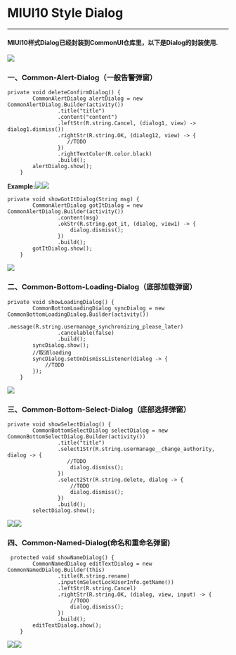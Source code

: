 # MIUI10 Style Dialog

---

#### **MIUI10样式Dialog已经封装到CommonUI仓库里，以下是Dialog的封装使用.**

![](/android_miui10_style_dialog/assets/miui10.png)

### 一、Common-Alert-Dialog（一般告警弹窗）

```
private void deleteConfirmDialog() {
        CommonAlertDialog alertDialog = new CommonAlertDialog.Builder(activity())
                .title("title")
                .content("content")
                .leftStr(R.string.Cancel, (dialog1, view) -> dialog1.dismiss())
                .rightStr(R.string.OK, (dialog12, view) -> {
                   //TODO
                })
                .rightTextColor(R.color.black)
                .build();
        alertDialog.show();
    }
```

**Example:**![](/android_miui10_style_dialog/assets/alert1.jpg)![](/android_miui10_style_dialog/assets/alert2.jpg)

```
private void showGotItDialog(String msg) {
        CommonAlertDialog gotItDialog = new CommonAlertDialog.Builder(activity())
                .content(msg)
                .okStr(R.string.got_it, (dialog, view1) -> {
                    dialog.dismiss();
                })
                .build();
        gotItDialog.show();
    }
```

![](/android_miui10_style_dialog/assets/alert3.jpg)

### 二、Common-Bottom-Loading-Dialog（底部加载弹窗）

```
private void showLoadingDialog() {
        CommonBottomLoadingDialog syncDialog = new CommonBottomLoadingDialog.Builder(activity())
                .message(R.string.usermanage_synchronizing_please_later)
                .cancelable(false)
                .build();
        syncDialog.show();
        //取消loading
        syncDialog.setOnDismissListener(dialog -> {
            //TODO
        });
    }
```

![](/android_miui10_style_dialog/assets/loading.jpg)

### 三、Common-Bottom-Select-Dialog（底部选择弹窗）

```
private void showSelectDialog() {
        CommonBottomSelectDialog selectDialog = new CommonBottomSelectDialog.Builder(activity())
                .title("title")
                .select1Str(R.string.usermanage__change_authority, dialog -> {
                   //TODO
                    dialog.dismiss();
                })
                .select2Str(R.string.delete, dialog -> {
                    //TODO
                    dialog.dismiss();
                })
                .build();
        selectDialog.show();
```

![](/android_miui10_style_dialog/assets/select1.jpg)![](/android_miui10_style_dialog/assets/select2.jpg)

### 四、Common-Named-Dialog\(命名和重命名弹窗\)

```
 protected void showNameDialog() {
        CommonNamedDialog editTextDialog = new CommonNamedDialog.Builder(this)
                .title(R.string.rename)
                .input(mSelectLockUserInfo.getName())
                .leftStr(R.string.Cancel)
                .rightStr(R.string.OK, (dialog, view, input) -> {
                    //TODO
                    dialog.dismiss();
                })
                .build();
        editTextDialog.show();
    }
```

![](/android_miui10_style_dialog/assets/name1.jpg)![](/android_miui10_style_dialog/assets/name2.jpg)



